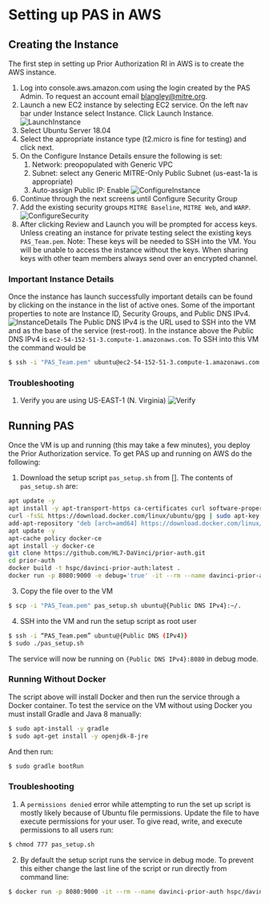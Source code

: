 # Setting up PAS in AWS

## Creating the Instance

The first step in setting up Prior Authorization RI in AWS is to create the AWS instance.

1.  Log into console.aws.amazon.com using the login created by the PAS Admin. To request an account email blangley@mitre.org.
2.  Launch a new EC2 instance by selecting EC2 service. On the left nav bar under Instance select Instance. Click Launch Instance.
    ![LaunchInstance](/documentation/Launch_Instance.png)
3.  Select Ubuntu Server 18.04
4.  Select the appropriate instance type (t2.micro is fine for testing) and click next.
5.  On the Configure Instance Details ensure the following is set:
    1. Network: preopopulated with Generic VPC
    2. Subnet: select any Generic MITRE-Only Public Subnet (us-east-1a is appropriate)
    3. Auto-assign Public IP: Enable
       ![ConfigureInstance](/documentation/Configure_Instance.png)
6.  Continue through the next screens until Configure Security Group
7.  Add the existing security groups `MITRE Baseline`, `MITRE Web`, and `WARP`.
    ![ConfigureSecurity](/documentation/Configure_Security_Group.png)
8.  After clicking Review and Launch you will be prompted for access keys. Unless creating an instance for private testing select the existing keys `PAS_Team.pem`.
    Note: These keys will be needed to SSH into the VM. You will be unable to access the instance without the keys. When sharing keys with other team members always send over an encrypted channel.

### Important Instance Details

Once the instance has launch successfully important details can be found by clicking on the instance in the list of active ones. Some of the important properties to note are Instance ID, Security Groups, and Public DNS IPv4.
![InstanceDetails](/documentation/Instance_Details.png)
The Public DNS IPv4 is the URL used to SSH into the VM and as the base of the service (rest-root). In the instance above the Public DNS IPv4 is `ec2-54-152-51-3.compute-1.amazonaws.com`. To SSH into this VM the command would be

```bash
$ ssh -i "PAS_Team.pem" ubuntu@ec2-54-152-51-3.compute-1.amazonaws.com
```

### Troubleshooting

1.  Verify you are using US-EAST-1 (N. Virginia)
    ![Verify](/documentation/Verify_USEAST_1.png)

## Running PAS

Once the VM is up and running (this may take a few minutes), you deploy the Prior Authorization service. To get PAS up and running on AWS do the following:

1.  Download the setup script `pas_setup.sh` from []. The contents of `pas_setup.sh` are:

```bash
apt update -y
apt install -y apt-transport-https ca-certificates curl software-properties-common
curl -fsSL https://download.docker.com/linux/ubuntu/gpg | sudo apt-key add -
add-apt-repository "deb [arch=amd64] https://download.docker.com/linux/ubuntu bionic stable"
apt update -y
apt-cache policy docker-ce
apt install -y docker-ce
git clone https://github.com/HL7-DaVinci/prior-auth.git
cd prior-auth
docker build -t hspc/davinci-prior-auth:latest .
docker run -p 8080:9000 -e debug='true' -it --rm --name davinci-prior-auth hspc/davinci-prior-auth:latest
```

3.  Copy the file over to the VM

```bash
$ scp -i "PAS_Team.pem" pas_setup.sh ubuntu@{Public DNS IPv4}:~/.
```

4.  SSH into the VM and run the setup script as root user

```bash
$ ssh -i “PAS_Team.pem” ubuntu@{Public DNS (IPv4)}
$ sudo ./pas_setup.sh
```

The service will now be running on `{Public DNS IPv4}:8080` in debug mode.

### Running Without Docker

The script above will install Docker and then run the service through a Docker container. To test the service on the VM without using Docker you must install Gradle and Java 8 manually:

```bash
$ sudo apt-install -y gradle
$ sudo apt-get install -y openjdk-8-jre
```

And then run:

```bash
$ sudo gradle bootRun
```

### Troubleshooting

1. A `permissions denied` error while attempting to run the set up script is mostly likely because of Ubuntu file permissions. Update the file to have execute permissions for your user. To give read, write, and execute permissions to all users run:

```bash
$ chmod 777 pas_setup.sh
```

2. By default the setup script runs the service in debug mode. To prevent this either change the last line of the script or run directly from command line:

```bash
$ docker run -p 8080:9000 -it --rm --name davinci-prior-auth hspc/davinci-prior-auth:latest
```
